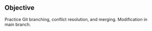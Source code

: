 ## Objective

Practice Git branching, conflict resolution, and merging.
Modification in main branch.

